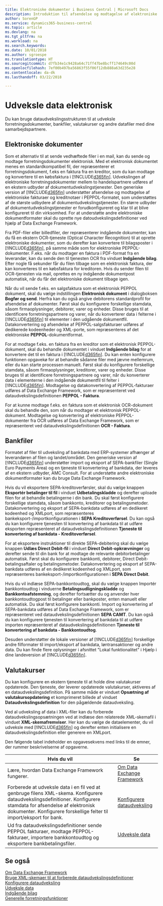 ```yaml
---
title: Elektroniske dokumenter i Business Central | Microsoft Docs
description: Introduktion til afsendelse og modtagelse af elektroniske dokumenter i Business Central.
author: SorenGP
ms.service: dynamics365-business-central
ms.topic: article
ms.devlang: na
ms.tgt_pltfrm: na
ms.workload: na
ms.search.keywords: 
ms.date: 10/01/2018
ms.author: sgroespe
ms.translationtype: HT
ms.sourcegitcommit: d7fb34e1c9428a64c71ff47be8bcff174649c00d
ms.openlocfilehash: 7ef00b497ba56863f55f06f12db888a63d235e28
ms.contentlocale: da-dk
ms.lasthandoff: 03/22/2018

---
```


# <a name="exchanging-data-electronically"></a>Udveksle data elektronisk
Du kan bruge dataudvekslingsstrukturen til at udveksle forretningsdokumenter, bankfiler, valutakurser og andre datafiler med dine samarbejdspartnere.

## <a name="electronic-documents"></a>Elektroniske dokumenter
Som et alternativ til at sende vedhæftede filer i en mail, kan du sende og modtage forretningsdokumenter elektronisk. Med et elektronisk dokumentet menes en standardkompatibel fil, der repræsenterer et forretningsdokument, f.eks en faktura fra en kreditor, som du kan modtage og konvertere til en købsfaktura i [!INCLUDE[d365fin](includes/d365fin_md.md)]. Udvekslingen af elektroniske forretningsdokumenter mellem to handelspartnere udføres af en ekstern udbyder af dokumentudvekslingstjenester. Den generiske version af [!INCLUDE[d365fin](includes/d365fin_md.md)] understøtter afsendelse og modtagelse af elektroniske fakturaer og kreditnotaer i PEPPOL-formatet, som understøttes af de største udbydere af dokumentudvekslingstjenester. En større udbyder af dokumentudvekslingstjenester er forudkonfigureret og klar til at blive konfigureret til din virksomhed. For at understøtte andre elektroniske dokumentformater skal du oprette nye datoudvekslingsdefinitioner ved hjælp af Data Exchange Framework.  

Fra PDF-filer eller billedfiler, der repræsenterer indgående dokumenter, kan du få en ekstern OCR-tjeneste (Optical Character Recognition) til at oprette elektroniske dokumenter, som du derefter kan konvertere til bilagsposter i [!INCLUDE[d365fin](includes/d365fin_md.md)], på samme måde som for elektroniske PEPPOL-dokumenter. F.eks. når du modtager en faktura i PDF-format fra en leverandør, kan du sende den til tjenesten OCR fra vinduet **Indgående bilag**. Efter nogle få sekunder får du filen tilbage som en elektronisk faktura, der kan konverteres til en købsfaktura for kreditoren. Hvis du sender filen til OCR-tjenesten via mail, oprettes en ny indgående dokumentpost automatisk, når du får det elektroniske dokument tilbage igen.  

Når du vil sende f.eks. en salgsfaktura som et elektronisk PEPPOL dokument, skal du vælge indstillingen **Elektronisk dokument** i dialogboksen **Bogfør og send**. Herfra kan du også angive debitorens standardprofil for afsendelse af dokumenter. Først skal du konfigurere forskellige stamdata, såsom firmaoplysninger, debitorer, varer og enheder. Disse bruges til at identificere forretningspartnere og varer, når du konverterer data i felterne i [!INCLUDE[d365fin](includes/d365fin_md.md)] til elementer i den udgående dokumentfil. Datakonvertering og afsendelse af PEPPOL-salgsfakturaer udføres af dedikerede kodeenheder og XML-porte, som repræsenteres af det elektroniske **PEPPOL**-dokumentformat.  

For at modtage f.eks. en faktura fra en kreditor som et elektronisk PEPPOL-dokument, skal du behandle dokumentet i vinduet **Indgående bilag** for at konvertere det til en faktura i [!INCLUDE[d365fin](includes/d365fin_md.md)]. Du kan enten konfigurere funktionen opgavekø for at behandle sådanne filer med jævne mellemrum, eller du kan starte processen manuelt. Først skal du konfigurere forskellige stamdata, såsom firmaoplysninger, kreditorer, varer og enheder. Disse bruges til at identificere forretningspartnere og varer, når du konverterer data i elementerne i den indgående dokumentfil til felter i [!INCLUDE[d365fin](includes/d365fin_md.md)]. Modtagelse og datakonvertering af PEPPOL-fakturaer udføres af Data Exchange Framework, som er repræsenteret ved dataudvekslingsdefinitionen **PEPPOL - Faktura**.  

 For at kunne modtage f.eks. en faktura som et elektronisk OCR-dokument skal du behandle den, som når du modtager et elektronisk PEPPOL-dokument. Modtagelse og konvertering af elektroniske PEPPOL-dokumenter fra OCR udføres af Data Exchange Framework, som er repræsenteret ved dataudvekslingsdefinitionen **OCR - Faktura**.  

## <a name="bank-files"></a>Bankfiler  
 Formatet af filer til udveksling af bankdata med ERP-systemer afhænger af leverandøren af filen og landet/området. Den generiske version af [!INCLUDE[d365fin](includes/d365fin_md.md)] understøtter import og eksport af SEPA-bankfiler (Single Euro Payments Area) og en tjeneste til konvertering af bankdata, der leveres af en ekstern udbyder, AMC Consult. For at understøtte andre elektroniske dokumentformater kan du bruge Data Exchange Framework.  

Hvis du vil eksportere SEPA-kreditoverførsler, skal du vælge knappen **Eksportér betalinger til fil** i vinduet **Udbetalingskladde** og derefter uploade filen for at behandle betalingerne i din bank. Du skal først konfigurere forskellige stamdata, såsom bankkonto, kreditorer og betalingsmetoder. Datakonvertering og eksport af SEPA-bankdata udføres af en dedikeret kodeenhed og XMLport, som repræsenteres bankeksport-/importkonfigurationen i **SEPA Kreditoverførsel**. Du kan også du kan konfigurere tjenesten til konvertering af bankdata til at udføre eksporten repræsenteret af dataudvekslingsdefinitionen **Tjeneste til konvertering af bankdata - Kreditoverførsel**.  

For at eksportere instruktioner til direkte SEPA-debitering skal du vælge knappen **Udlæs Direct Debit-fil** i vinduet **Direct Debit-opkrævninger** og derefter sende til din bank for at modtage de relevante debitorbetalinger automatisk. Først skal du konfigurere bankkonti, debitorer, Direct Debit-betalingsaftaler og betalingsmetoder. Datakonvertering og eksport af SEPA-bankdata udføres af en dedikeret kodeenhed og XMLport, som repræsenteres bankeksport-/importkonfigurationen i **SEPA Direct Debit**.  

Hvis du vil indlæse SEPA-bankkontoudtog, skal du vælge knappen Importér bankkontoudtog i vinduerne **Betalingsudligningskladde** og **Bankkontoafstemning**, og derefter fortsætter du og anvender hver bankkontoudtogpost til betalinger eller bankposter, enten manuelt eller automatisk. Du skal først konfigurere bankkonti. Import og konvertering af SEPA-bankdata udføres af Data Exchange Framework, som er repræsenteret ved dataudvekslingsdefinitionen **SEPA CAMT**. Du kan også du kan konfigurere tjenesten til konvertering af bankdata til at udføre importen repræsenteret af dataudvekslingsdefinitionen **Tjeneste til konvertering af bankdata - Bankkontoudtog**.  

 Desuden understøtter de lokale versioner af [!INCLUDE[d365fin](includes/d365fin_md.md)] forskellige andre filformater til import/eksport af bankdata, løntransaktioner og andre data. Du kan finde flere oplysninger i afsnittet "Lokal funktionalitet" i Hjælp i dine landeversion af [!INCLUDE[d365fin](includes/d365fin_md.md)].  

## <a name="currency-exchange-rates"></a>Valutakurser  
Du kan konfigurere en ekstern tjeneste til at holde dine valutakurser opdaterede. Den tjeneste, der leverer opdaterede valutakurser, aktiveres af en dataudvekslingsdefinition. På samme måde er vinduet **Opsætning af valutakursopdatering** et komprimeret billede af vinduet **Dataudvekslingsdefinition** for den pågældende dataudveksling.  

Ved al udveksling af data i XML-filer kan du forberede dataudvekslingsopsætningen ved at indlæse den relaterede XML-skemafil i vinduet **XML-skemafremviser**. Her kan du vælge de dataelementer, du vil udveksle med [!INCLUDE[d365fin](includes/d365fin_md.md)] og derefter enten initialisere en dataudvekslingsdefinition eller generere en XMLport.  

Den følgende tabel indeholder en opgavesekvens med links til de emner, der rummer beskrivelserne af opgaverne.  

|Hvis du vil|Se|  
|--------|---------|  
|Lære, hvordan Data Exchange Framework fungerer.|[Om Data Exchange Framework](across-about-the-data-exchange-framework.md)|  
|Forberede at udveksle data i en fil ved at genbruge filens XML-skema. Konfigurere dataudvekslingsdefinitioner. Konfigurere stamdata for afsendelse af elektronisk dokumenter. Konfigurere forskellige felter til import/eksport for bank.|[Konfigurere dataudveksling](across-set-up-data-exchange.md)|  
|Ud fra dataudvekslingsdefinitioner sende PEPPOL fakturaer, modtage PEPPOL-fakturaer, importere bankkontoudtog og eksportere bankbetalingsfiler.|[Udveksle data](across-exchange-data.md)|  

## <a name="see-also"></a>Se også  
[Om Data Exchange Framework](across-about-the-data-exchange-framework.md)  
[Bruge XML-skemaer til at forberede dataudvekslingsdefinitioner](across-how-to-use-xml-schemas-to-prepare-data-exchange-definitions.md)  
[Konfigurere dataudveksling](across-set-up-data-exchange.md)  
[Udveksle data](across-exchange-data.md)  
[Indgående bilag](across-income-documents.md)  
[Generelle forretningsfunktioner](ui-across-business-areas.md)

